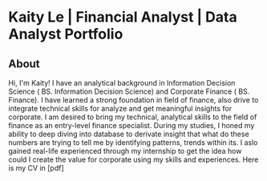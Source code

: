 # Kaity Le | Financial Analyst | Data Analyst Portfolio
## About
Hi, I'm Kaity! I have an analytical background in Information Decision Science ( BS. Information Decision Science) and Corporate Finance ( BS. Finance). I have learned a strong foundation in field of finance, also drive to integrate technical skills for analyze and get meaningful insights for corporate. I am desired to bring my technical, analytical skills to the field of finance as an entry-level finance specialist. 
During my studies, I honed my ability to deep diving into database to derivate insight that what do these numbers are trying to tell me by identifying patterns, trends within its. I aslo gained real-life experienced through my internship to get the idea how could I create the value for corporate using my skills and experiences. 
Here is my CV in [pdf] 
